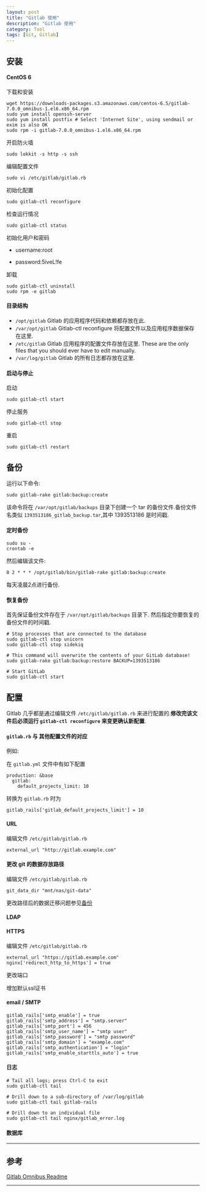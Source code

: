 ```yaml
---
layout: post
title: "Gitlab 使用"
description: "Gitlab 使用"
category: Tool
tags: [Git, Gitlab]
---
```



## 安装

#### CentOS 6

下载和安装

	wget https://downloads-packages.s3.amazonaws.com/centos-6.5/gitlab-7.0.0_omnibus-1.el6.x86_64.rpm
	sudo yum install openssh-server
	sudo yum install postfix # Select 'Internet Site', using sendmail or exim is also OK
	sudo rpm -i gitlab-7.0.0_omnibus-1.el6.x86_64.rpm

开启防火墙

	sudo lokkit -s http -s ssh

编辑配置文件

	sudo vi /etc/gitlab/gitlab.rb

初始化配置

	sudo gitlab-ctl reconfigure

检查运行情况

	sudo gitlab-ctl status

初始化用户和密码

* username:root

* password:5iveL!fe

卸载

	sudo gitlab-ctl uninstall
	sudo rpm -e gitlab

#### 目录结构

* `/opt/gitlab` Gitlab 的应用程序代码和依赖都存放在此.
* `/var/opt/gitlab` Gitlab-ctl reconfigure 将配置文件以及应用程序数据保存在这里.
* `/etc/gitlab` Gitlab 应用程序的配置文件存放在这里. These are the only files that you should ever have to edit manually.
* `/var/log/gitlab` Gitlab 的所有日志都存放在这里.

#### 启动与停止

启动

	sudo gitlab-ctl start

停止服务

	sudo gitlab-ctl stop

重启

	sudo gitlab-ctl restart


## 备份

运行以下命令:

	sudo gitlab-rake gitlab:backup:create

该命令将在 `/var/opt/gitlab/backups` 目录下创建一个 tar 的备份文件.备份文件名类似 `1393513186_gitlab_backup.tar`,其中 1393513186 是时间戳.

#### 定时备份

	sudo su -
	crontab -e

然后编辑该文件:

	0 2 * * * /opt/gitlab/bin/gitlab-rake gitlab:backup:create

每天凌晨2点进行备份.

#### 恢复备份

首先保证备份文件存在于 `/var/opt/gitlab/backups` 目录下.
然后指定你要恢复的备份文件的时间戳.

	# Stop processes that are connected to the database
	sudo gitlab-ctl stop unicorn
	sudo gitlab-ctl stop sidekiq

	# This command will overwrite the contents of your GitLab database!
	sudo gitlab-rake gitlab:backup:restore BACKUP=1393513186

	# Start GitLab
	sudo gitlab-ctl start

## 配置

Gitlab 几乎都是通过编辑文件 `/etc/gitlab/gitlab.rb` 来进行配置的.**修改完该文件后必须运行 `gitlab-ctl reconfigure` 来变更确认新配置**.

#### `gitlab.rb` 与 其他配置文件的对应

例如:

在 `gitlab.yml` 文件中有如下配置

	production: &base
	  gitlab:
		default_projects_limit: 10

转换为 `gitlab.rb` 时为

	gitlab_rails['gitlab_default_projects_limit'] = 10



#### URL

编辑文件 `/etc/gitlab/gitlab.rb`

	external_url "http://gitlab.example.com"

#### 更改 git 的数据存放路径

编辑文件 `/etc/gitlab/gitlab.rb`

	git_data_dir "mnt/nas/git-data"

更改路径后的数据迁移问题参见[备份](#)

#### LDAP

#### HTTPS

编辑文件 `/etc/gitlab/gitlab.rb`

	external_url "https://gitlab.example.com"
	nginx['redirect_http_to_https'] = true

更改端口

增加默认ssl证书

#### email / SMTP

	gitlab_rails['smtp_enable'] = true
	gitlab_rails['smtp_address'] = "smtp.server"
	gitlab_rails['smtp_port'] = 456
	gitlab_rails['smtp_user_name'] = "smtp user"
	gitlab_rails['smtp_password'] = "smtp password"
	gitlab_rails['smtp_domain'] = "example.com"
	gitlab_rails['smtp_authentication'] = "login"
	gitlab_rails['smtp_enable_starttls_auto'] = true

#### 日志

	# Tail all logs; press Ctrl-C to exit
	sudo gitlab-ctl tail

	# Drill down to a sub-directory of /var/log/gitlab
	sudo gitlab-ctl tail gitlab-rails

	# Drill down to an individual file
	sudo gitlab-ctl tail nginx/gitlab_error.log

#### 数据库




***

## 参考

[Gitlab Omnibus Readme][omnibusLink]


***

[omnibusLink]: https://gitlab.com/gitlab-org/omnibus-gitlab/blob/master/README.md

